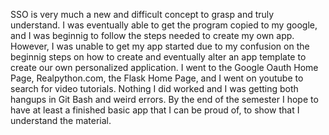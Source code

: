 SSO is very much a new and difficult concept to grasp and truly understand. I was eventually able to get the program copied to my google,
and I was beginnig to follow the steps needed to create my own app. However, I was unable to get my app started due to my confusion on
the beginnig steps on how to create and eventually alter an app template to create our own personalized application. I went to the Google
Oauth Home Page, Realpython.com, the Flask Home Page, and I went on youtube to search for video tutorials. Nothing I did worked and I
was getting both hangups in Git Bash and weird errors. By the end of the semester I hope to have at least a finished basic app that
I can be proud of, to show that I understand the material.
